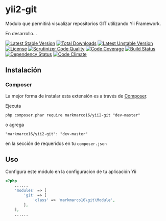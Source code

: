 yii2-git
========

Módulo que permitirá visualizar repositorios GIT utilizando Yii Framework.

En desarrollo...

[![Latest Stable Version](https://poser.pugx.org/markmarco16/yii2-git/v/stable.svg)](https://packagist.org/packages/markmarco16/yii2-git) 
[![Total Downloads](https://poser.pugx.org/markmarco16/yii2-git/downloads.svg)](https://packagist.org/packages/markmarco16/yii2-git) 
[![Latest Unstable Version](https://poser.pugx.org/markmarco16/yii2-git/v/unstable.svg)](https://packagist.org/packages/markmarco16/yii2-git) 
[![License](https://poser.pugx.org/markmarco16/yii2-git/license.svg)](https://packagist.org/packages/markmarco16/yii2-git)
[![Scrutinizer Code Quality](https://scrutinizer-ci.com/g/markmarco16/yii2-git/badges/quality-score.png?b=master)](https://scrutinizer-ci.com/g/markmarco16/yii2-git/?branch=master)
[![Code Coverage](https://scrutinizer-ci.com/g/markmarco16/yii2-git/badges/coverage.png?b=master)](https://scrutinizer-ci.com/g/markmarco16/yii2-git/?branch=master)
[![Build Status](https://scrutinizer-ci.com/g/markmarco16/yii2-git/badges/build.png?b=master)](https://scrutinizer-ci.com/g/markmarco16/yii2-git/build-status/master)
[![Dependency Status](https://www.versioneye.com/user/projects/54cfb7793ca0840b19000002/badge.svg?style=flat)](https://www.versioneye.com/user/projects/54cfb7793ca0840b19000002)
[![Code Climate](https://codeclimate.com/github/markmarco16/yii2-git/badges/gpa.svg)](https://codeclimate.com/github/markmarco16/yii2-git)


## Instalación

### Composer

La mejor forma de instalar esta extensión es a través de [Composer](http://getcomposer.org/).

Ejecuta

```
php composer.phar require markmarco16/yii2-git "dev-master"
```

o agrega

```
"markmarco16/yii2-git": "dev-master"
```

en la sección de requeridos en tu ```composer.json```


## Uso

Configura este módulo en la configuracion de tu aplicación Yii

```php
<?php
    ......
    'modules' => [
        'git' => [
            'class' => 'markmarco16\git\Module',
        ],
    ],
    ......
```
